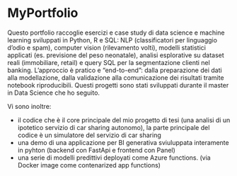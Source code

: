 # MyPortfolio
Questo portfolio raccoglie esercizi e case study di data science e machine learning sviluppati in Python, R e SQL: NLP (classificatori per linguaggio d’odio e spam), computer vision (rilevamento volti), modelli statistici applicati (es. previsione del peso neonatale), analisi esplorative su dataset reali (immobiliare, retail) e query SQL per la segmentazione clienti nel banking. L’approccio è pratico e “end-to-end”: dalla preparazione dei dati alla modellazione, dalla validazione alla comunicazione dei risultati tramite notebook riproducibili. 
Questi progetti sono stati sviluppati durante il master in Data Science che ho seguito.


Vi sono inoltre:
- il codice che è il core principale del mio progetto di tesi (una analisi di un ipotetico servizio di car sharing autonomo), la parte principale del codice è un simulatore del servizio di car sharing
- una demo di una applicazione per BI generativa sviuluppata interamente in pyhton (backend con FastApi e frontend con Panel)
- una serie di modelli predittivi deployati come Azure functions. (via Docker image come contenarized app functions)

